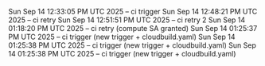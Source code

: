 Sun Sep 14 12:33:05 PM UTC 2025 – ci trigger
Sun Sep 14 12:48:21 PM UTC 2025 – ci retry
Sun Sep 14 12:51:51 PM UTC 2025 – ci retry 2
Sun Sep 14 01:18:20 PM UTC 2025 – ci retry (compute SA granted)
Sun Sep 14 01:25:37 PM UTC 2025 – ci trigger (new trigger + cloudbuild.yaml)
Sun Sep 14 01:25:38 PM UTC 2025 – ci trigger (new trigger + cloudbuild.yaml)
Sun Sep 14 01:25:38 PM UTC 2025 – ci trigger (new trigger + cloudbuild.yaml)
